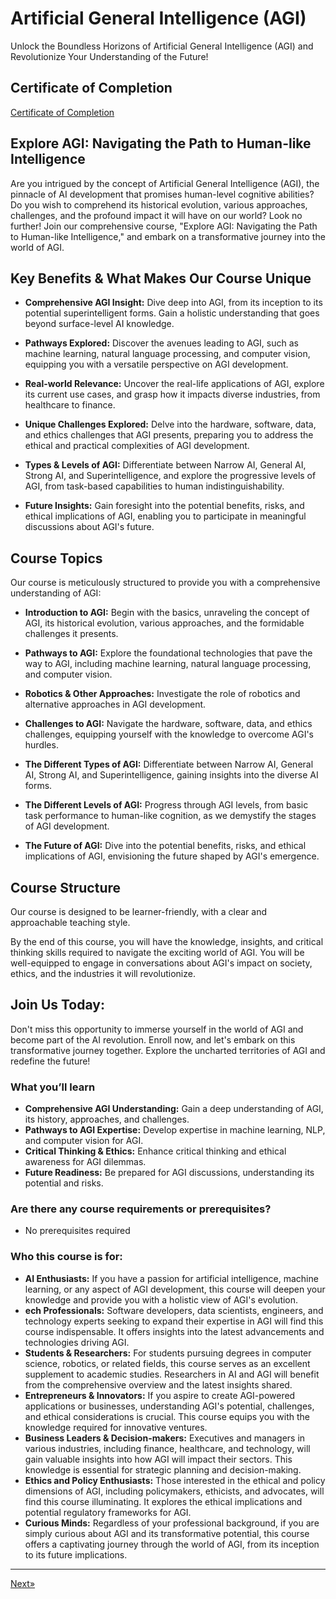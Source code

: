 # Artificial General Intelligence (AGI)

Unlock the Boundless Horizons of Artificial General Intelligence (AGI) and Revolutionize Your Understanding of the Future!

## Certificate of Completion

<a href="Certificate of Completion/" target="_blank">Certificate of Completion</a>

## Explore AGI: Navigating the Path to Human-like Intelligence

Are you intrigued by the concept of Artificial General Intelligence (AGI), the pinnacle of AI development that promises human-level cognitive abilities? Do you wish to comprehend its historical evolution, various approaches, challenges, and the profound impact it will have on our world? Look no further! Join our comprehensive course, "Explore AGI: Navigating the Path to Human-like Intelligence," and embark on a transformative journey into the world of AGI.

## Key Benefits & What Makes Our Course Unique

* **Comprehensive AGI Insight:** Dive deep into AGI, from its inception to its potential superintelligent forms. Gain a holistic understanding that goes beyond surface-level AI knowledge.

* **Pathways Explored:** Discover the avenues leading to AGI, such as machine learning, natural language processing, and computer vision, equipping you with a versatile perspective on AGI development.

* **Real-world Relevance:** Uncover the real-life applications of AGI, explore its current use cases, and grasp how it impacts diverse industries, from healthcare to finance.

* **Unique Challenges Explored:** Delve into the hardware, software, data, and ethics challenges that AGI presents, preparing you to address the ethical and practical complexities of AGI development.

* **Types & Levels of AGI:** Differentiate between Narrow AI, General AI, Strong AI, and Superintelligence, and explore the progressive levels of AGI, from task-based capabilities to human indistinguishability.

* **Future Insights:** Gain foresight into the potential benefits, risks, and ethical implications of AGI, enabling you to participate in meaningful discussions about AGI's future.

## Course Topics

Our course is meticulously structured to provide you with a comprehensive understanding of AGI:

* **Introduction to AGI:** Begin with the basics, unraveling the concept of AGI, its historical evolution, various approaches, and the formidable challenges it presents.

* **Pathways to AGI:** Explore the foundational technologies that pave the way to AGI, including machine learning, natural language processing, and computer vision.

* **Robotics & Other Approaches:** Investigate the role of robotics and alternative approaches in AGI development.

* **Challenges to AGI:** Navigate the hardware, software, data, and ethics challenges, equipping yourself with the knowledge to overcome AGI's hurdles.

* **The Different Types of AGI:** Differentiate between Narrow AI, General AI, Strong AI, and Superintelligence, gaining insights into the diverse AI forms.

* **The Different Levels of AGI:** Progress through AGI levels, from basic task performance to human-like cognition, as we demystify the stages of AGI development.

* **The Future of AGI:** Dive into the potential benefits, risks, and ethical implications of AGI, envisioning the future shaped by AGI's emergence.

## Course Structure

Our course is designed to be learner-friendly, with a clear and approachable teaching style.

By the end of this course, you will have the knowledge, insights, and critical thinking skills required to navigate the exciting world of AGI. You will be well-equipped to engage in conversations about AGI's impact on society, ethics, and the industries it will revolutionize.

## Join Us Today:

Don't miss this opportunity to immerse yourself in the world of AGI and become part of the AI revolution. Enroll now, and let's embark on this transformative journey together. Explore the uncharted territories of AGI and redefine the future!

### What you’ll learn

* **Comprehensive AGI Understanding:** Gain a deep understanding of AGI, its history, approaches, and challenges.
* **Pathways to AGI Expertise:** Develop expertise in machine learning, NLP, and computer vision for AGI.
* **Critical Thinking & Ethics:** Enhance critical thinking and ethical awareness for AGI dilemmas.
* **Future Readiness:** Be prepared for AGI discussions, understanding its potential and risks.

### Are there any course requirements or prerequisites?
* No prerequisites required

### Who this course is for:
* **AI Enthusiasts:** If you have a passion for artificial intelligence, machine learning, or any aspect of AGI development, this course will deepen your knowledge and provide you with a holistic view of AGI's evolution.
* **ech Professionals:** Software developers, data scientists, engineers, and technology experts seeking to expand their expertise in AGI will find this course indispensable. It offers insights into the latest advancements and technologies driving AGI.
* **Students & Researchers:** For students pursuing degrees in computer science, robotics, or related fields, this course serves as an excellent supplement to academic studies. Researchers in AI and AGI will benefit from the comprehensive overview and the latest insights shared.
* **Entrepreneurs & Innovators:** If you aspire to create AGI-powered applications or businesses, understanding AGI's potential, challenges, and ethical considerations is crucial. This course equips you with the knowledge required for innovative ventures.
* **Business Leaders & Decision-makers:** Executives and managers in various industries, including finance, healthcare, and technology, will gain valuable insights into how AGI will impact their sectors. This knowledge is essential for strategic planning and decision-making.
* **Ethics and Policy Enthusiasts:** Those interested in the ethical and policy dimensions of AGI, including policymakers, ethicists, and advocates, will find this course illuminating. It explores the ethical implications and potential regulatory frameworks for AGI.
* **Curious Minds:** Regardless of your professional background, if you are simply curious about AGI and its transformative potential, this course offers a captivating journey through the world of AGI, from its inception to its future implications.
<hr>

<a href="01. Introduction to AGI">Next»</a>
